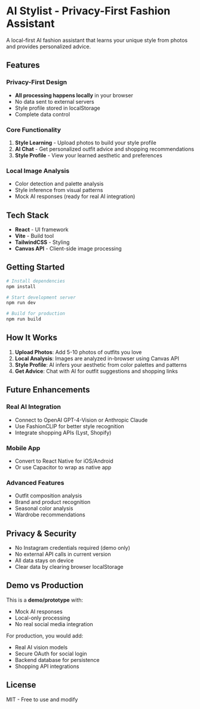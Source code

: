 # AI Stylist - Privacy-First Fashion Assistant

A local-first AI fashion assistant that learns your unique style from photos and provides personalized advice.

## Features

### Privacy-First Design
- **All processing happens locally** in your browser
- No data sent to external servers
- Style profile stored in localStorage
- Complete data control

### Core Functionality
1. **Style Learning** - Upload photos to build your style profile
2. **AI Chat** - Get personalized outfit advice and shopping recommendations
3. **Style Profile** - View your learned aesthetic and preferences

### Local Image Analysis
- Color detection and palette analysis
- Style inference from visual patterns
- Mock AI responses (ready for real AI integration)

## Tech Stack

- **React** - UI framework
- **Vite** - Build tool
- **TailwindCSS** - Styling
- **Canvas API** - Client-side image processing

## Getting Started

```bash
# Install dependencies
npm install

# Start development server
npm run dev

# Build for production
npm run build
```

## How It Works

1. **Upload Photos**: Add 5-10 photos of outfits you love
2. **Local Analysis**: Images are analyzed in-browser using Canvas API
3. **Style Profile**: AI infers your aesthetic from color palettes and patterns
4. **Get Advice**: Chat with AI for outfit suggestions and shopping links

## Future Enhancements

### Real AI Integration
- Connect to OpenAI GPT-4-Vision or Anthropic Claude
- Use FashionCLIP for better style recognition
- Integrate shopping APIs (Lyst, Shopify)

### Mobile App
- Convert to React Native for iOS/Android
- Or use Capacitor to wrap as native app

### Advanced Features
- Outfit composition analysis
- Brand and product recognition
- Seasonal color analysis
- Wardrobe recommendations

## Privacy & Security

- No Instagram credentials required (demo only)
- No external API calls in current version
- All data stays on device
- Clear data by clearing browser localStorage

## Demo vs Production

This is a **demo/prototype** with:
- Mock AI responses
- Local-only processing
- No real social media integration

For production, you would add:
- Real AI vision models
- Secure OAuth for social login
- Backend database for persistence
- Shopping API integrations

## License

MIT - Free to use and modify
